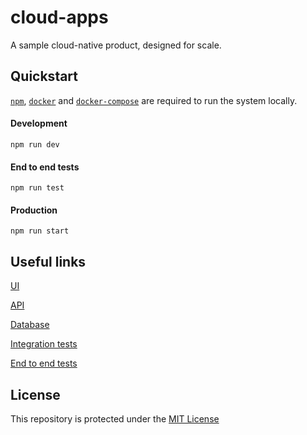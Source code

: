 # cloud-apps

A sample cloud-native product, designed for scale.
  
## Quickstart

[`npm`](https://www.npmjs.com/), [`docker`](https://www.docker.com/) and [`docker-compose`](https://docs.docker.com/compose/) are required to run the system locally.
        
#### Development        
 `npm run dev`            

#### End to end tests  
  `npm run test`  
  
#### Production        
 `npm run start`   

## Useful links

[UI](https://github.com/escobard/cloud-apps/blob/master/client/ui)

[API](https://github.com/escobard/cloud-apps/blob/master/server/api)

[Database](https://github.com/escobard/cloud-apps/tree/master/server/postgres)

[Integration tests](https://github.com/escobard/cloud-apps/tree/master/server/tests)

[End to end tests](https://github.com/escobard/cloud-apps/tree/master/client/tests)

## License

This repository is protected under the [MIT License](https://choosealicense.com/licenses/mit/)
